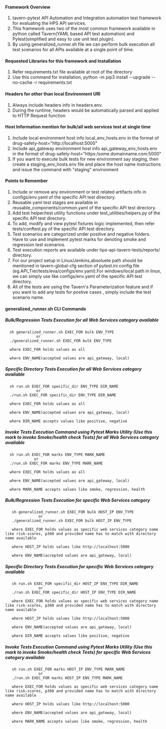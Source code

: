 #### Framework Overview
 1. tavern-pytest API Automation and Integration automation test framework for evaluating the HPS API services.
 2. This framework uses two of the most common framework available in python called Tavern(YAML based API test automation) and  Pytest(simplified and easy to use unit test plugin).
 3. By using generalized_runner.sh file we can perform bulk execution all test scenarios for all APIs available at a single point of time.

#### Requested Libraries for this framework and Installation
 1. Refer requirements.txt file available at root of the directory
 2. Use this command for installation, python -m pip3 install --upgrade --no-cache -r requirements.txt

#### Headers for other than local Environment URI
 1. Always include headers info in headers.env.
 2. During the runtime, headers would be automatically parsed and applied to HTTP Request function

#### Host Information mention for bulk/all web services test at single time
  1. Include local environment host info local_env_hosts.env in the format of drug-safety-host="http://localhost:5000"
  2. Include api_gateway environment host info api_gateway_env_hosts.env in the format of drug-safety-host="https:/some.domainname.com:5000"
  3. If you want to execute bulk tests for new environment say staging, then create a staging_env_hosts.env file and place the  host name instructions and issue the command with "staging" environment

#### Points to Remember
 1. Include or remove any environment or test related artifacts info in configs/env.yaml of the specific API test directory.
 2. Reusable yaml test stages are available in reusable_components/common.yaml of the specific API test directory.
 3. Add test helper/test utility functions under test_utilities/helpers.py of the specific API test directory.
 4. To add, modify and view pytest fixtures logic implemented, then refer tests/conftest.py of the specific API test directory.
 5. Test scenarios are categorized under positive and negative folders. Have to use and implement pytest marks for denoting smoke  and regression test scenarios.
 6. Test execution reports are available under hps-api-tavern-tests/reports/ directory.
 7. For our project setup in Linux/Jenkins,absoluete path should be mentioned in tavern-global-cfg section of pytest.ini config file (eg.API_Tier/tests/eva/configs/env.yaml).For windows/local path in linux, we can simply use like configs/env.yaml of the specific API test directory.
 8. All of the tests are using the Tavern's Parameterization feature and if you want to add any tests for postive cases , simply include the test scenario name.

#### generalized_runner.sh CLI Commands

  ##### Bulk/Regression Tests Execution for all Web Services category available

      sh generalized_runner.sh EXEC_FOR bulk ENV_TYPE
                  or
      ./generalized_runner.sh EXEC_FOR bulk ENV_TYPE

      where EXEC_FOR holds values as all

      where ENV_NAME(accepted values are api_gateway, local)

  ##### Specific Directory Tests Execution for all Web Services category available

      sh run.sh EXEC_FOR specific_dir ENV_TYPE DIR_NAME
                  or
      ./run.sh EXEC_FOR specific_dir ENV_TYPE DIR_NAME

      where EXEC_FOR holds values as all

      where ENV_NAME(accepted values are api_gateway, local)

      where DIR_NAME accepts values like positive, negative

 ##### Invoke Tests Execution Command using Pytest Marks Utility (Use this mark to invoke Smoke/health check Tests) for all Web  Services category available

      sh run.sh EXEC_FOR marks ENV_TYPE MARK_NAME
                 or
      ./run.sh EXEC_FOR marks ENV_TYPE MARK_NAME

      where EXEC_FOR holds values as all

      where ENV_NAME(accepted values are api_gateway, local)

      where MARK_NAME accepts values like smoke, regression, health

 ##### Bulk/Regression Tests Execution for specific Web Services category

       sh generalized_runner.sh EXEC_FOR bulk HOST_IP ENV_TYPE
                   or
       ./generalized_runner.sh EXEC_FOR bulk HOST_IP ENV_TYPE

       where EXEC_FOR holds values as specific web services category name like risk-scores, p360 and provided name has to match with directory name available

       where HOST_IP holds values like http://localhost:5000

       where ENV_NAME(accepted values are api_gateway, local)

 ##### Specific Directory Tests Execution for specific Web Services category available

       sh run.sh EXEC_FOR specific_dir HOST_IP ENV_TYPE DIR_NAME
                   or
       ./run.sh EXEC_FOR specific_dir HOST_IP ENV_TYPE DIR_NAME

       where EXEC_FOR holds values as specific web services category name like risk-scores, p360 and provided name has to match with directory name available

       where HOST_IP holds values like http://localhost:5000

       where ENV_NAME(accepted values are api_gateway, local)

       where DIR_NAME accepts values like positive, negative

 ##### Invoke Tests Execution Command using Pytest Marks Utility (Use this mark to invoke Smoke/health check Tests) for specific Web  Services category available

       sh run.sh EXEC_FOR marks HOST_IP ENV_TYPE MARK_NAME
                   or
       ./run.sh EXEC_FOR marks HOST_IP ENV_TYPE MARK_NAME

       where EXEC_FOR holds values as specific web services category name like risk-scores, p360 and provided name has to match with directory name available

       where HOST_IP holds values like http://localhost:5000

       where ENV_NAME(accepted values are api_gateway, local)

       where MARK_NAME accepts values like smoke, regression, health

